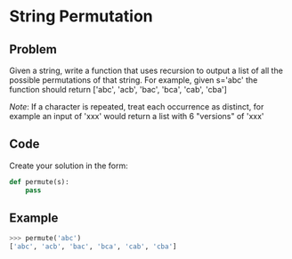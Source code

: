 # String Permutation

## Problem

Given a string, write a function that uses recursion to output a list of all the possible permutations of that string.
For example, given s='abc' the function should return ['abc', 'acb', 'bac', 'bca', 'cab', 'cba']

_Note_: If a character is repeated, treat each occurrence as distinct, for example an input of 'xxx' would return a list with 6 "versions" of 'xxx'

## Code

Create your solution in the form:

```python
def permute(s):
    pass
```

## Example

```python
>>> permute('abc')
['abc', 'acb', 'bac', 'bca', 'cab', 'cba']
```
